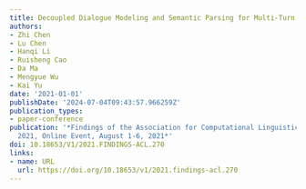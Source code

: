 ```yaml
---
title: Decoupled Dialogue Modeling and Semantic Parsing for Multi-Turn Text-to-SQL
authors:
- Zhi Chen
- Lu Chen
- Hanqi Li
- Ruisheng Cao
- Da Ma
- Mengyue Wu
- Kai Yu
date: '2021-01-01'
publishDate: '2024-07-04T09:43:57.966259Z'
publication_types:
- paper-conference
publication: '*Findings of the Association for Computational Linguistics: ACL/IJCNLP
  2021, Online Event, August 1-6, 2021*'
doi: 10.18653/V1/2021.FINDINGS-ACL.270
links:
- name: URL
  url: https://doi.org/10.18653/v1/2021.findings-acl.270
---
```

